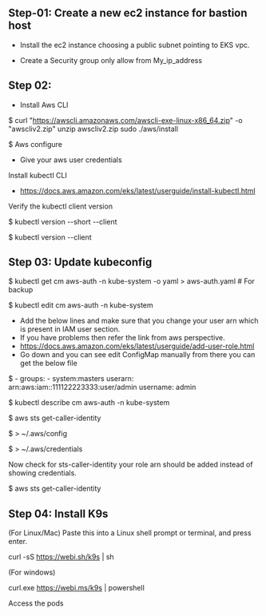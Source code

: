 
## Step-01: Create a new ec2 instance for bastion host

* Install the ec2 instance choosing a public subnet pointing to EKS vpc.

* Create a Security group only allow from My_ip_address

## Step 02:

* Install Aws CLI

$ curl "https://awscli.amazonaws.com/awscli-exe-linux-x86_64.zip" -o "awscliv2.zip"
unzip awscliv2.zip
sudo ./aws/install

$ Aws configure

* Give your aws user credentials

Install kubectl CLI

* https://docs.aws.amazon.com/eks/latest/userguide/install-kubectl.html

Verify the kubectl client version

$ kubectl version --short --client

$ kubectl version --client

## Step 03: Update kubeconfig

$ kubectl get cm aws-auth -n kube-system -o yaml > aws-auth.yaml		# For backup

$ kubectl edit cm aws-auth -n kube-system

* Add the below lines and make sure that you change your user arn which is present in IAM user section.
* If you have problems then refer the link from aws perspective.
* https://docs.aws.amazon.com/eks/latest/userguide/add-user-role.html
* Go down and you can see edit ConfigMap manually from there you can get the below file 

$ - groups:
      - system:masters
      userarn: arn:aws:iam::111122223333:user/admin
      username: admin

$ kubectl describe cm aws-auth -n kube-system

$ aws sts get-caller-identity

$ > ~/.aws/config

$ > ~/.aws/credentials

Now check for sts-caller-identity your role arn should be added instead of showing credentials.

$ aws sts get-caller-identity

## Step 04: Install K9s

(For Linux/Mac) Paste this into a Linux shell prompt or terminal, and press enter.

curl -sS https://webi.sh/k9s | sh

(For windows)

curl.exe https://webi.ms/k9s | powershell

Access the pods






